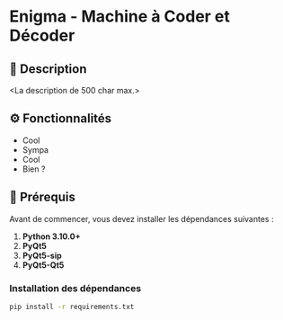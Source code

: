 # **Enigma - Machine à Coder et Décoder**

## 📖 **Description**

<La description de 500 char max.>

## ⚙️ **Fonctionnalités**

- Cool
- Sympa
- Cool
- Bien ?

## 🔧 **Prérequis**

Avant de commencer, vous devez installer les dépendances suivantes :

1. **Python 3.10.0+**
2. **PyQt5**
3. **PyQt5-sip**
4. **PyQt5-Qt5**

### Installation des dépendances

```bash
pip install -r requirements.txt

